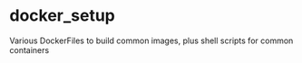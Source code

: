 # docker_setup
Various DockerFiles to build common images, plus shell scripts for common containers
